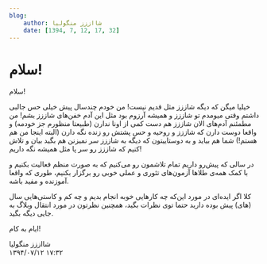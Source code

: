 ```yaml
---
blog:
    author: شااززز منگولیا
    date: [1394, 7, 12, 17, 32]
---
```

# سلام!

<div class="cnt">
سلام!<p></p>
<p>خیلیا میگن که دیگه شاززز مثل قدیم نیست! من خودم چندسال پیش خیلی حس جالبی داشتم وقتی میومدم تو شاززز و همیشه آرزوم بود مثل این آدم خفن‌های شاززز بشم! من مطمئنم آدم‌های الان شاززز هم دست کمی از اونا ندارن (طبیعتا منظورم جز خودمه)‌ و واقعا دوست دارن که شاززز و روحیه و حس پشتش رو زنده نگه دارن (البته اینجا من هم هستم!) شما هم بیاید و به دوستاییتون که دیگه به شاززز سر نمیزنن هم بگید بیان و تلاش کنیم که شاززز رو سر پا مثل همیشه نگه داریم!</p>
<p>در سالی که پیش‌رو داریم تمام تلاشمون رو می‌کنیم که به صورت منظم فعالیت بکنیم و با کمک همه‌ی طلاها آزمون‌های تئوری و عملی خوبی رو برگزار بکنیم، طوری که واقعا آموزنده و مفید باشه.</p>
<p>کلا اگر ایده‌ای در مورد این‌که چه کارهایی خوبه انجام بدیم و چه کم و کاستی‌هایی سال (های)‌ پیش بوده دارید حتما توی نظرات بگید،‌ همچنین نظرتون در مورد انتقال وبلاگ به جایی دیگه بگید.</p>

<p>ایام به کام!</p>

</div>

<div class="blog-info">
    <div class="blog-author">شااززز منگولیا</div>
    <div class="blog-date">۱۳۹۴/۰۷/۱۲ ۱۷:۳۲</div>
</div>

